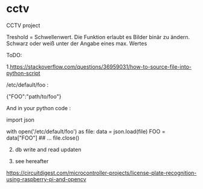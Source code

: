 # cctv
CCTV project


Treshold = Schwellenwert. Die Funktion erlaubt es Bilder binär zu ändern. Schwarz oder weiß unter der Angabe eines max. Wertes



ToDO:

1.https://stackoverflow.com/questions/36959031/how-to-source-file-into-python-script

/etc/default/foo :

{"FOO":"path/to/foo"}

And in your python code :

import json

with open('/etc/default/foo') as file:
    data = json.load(file)
    FOO = data["FOO"]
    ## ...
    file.close()
    
   
2. db write and read updaten

3. see hereafter
    
https://circuitdigest.com/microcontroller-projects/license-plate-recognition-using-raspberry-pi-and-opencv
